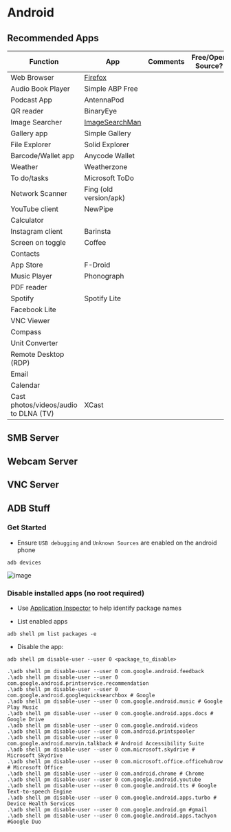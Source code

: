 # Android

## Recommended Apps


| Function | App | Comments | Free/Open Source? | 
|-|-|-|-|
| Web Browser | [Firefox](https://play.google.com/store/apps/details?id=org.mozilla.firefox) | |
| Audio Book Player | Simple ABP Free | 
| Podcast App | AntennaPod |
| QR reader | BinaryEye |
| Image Searcher | [ImageSearchMan](https://play.google.com/store/apps/details?id=sansunsen3.imagesearcher) |
| Gallery app | Simple Gallery | 
| File Explorer | Solid Explorer | 
| Barcode/Wallet app | Anycode Wallet |
| Weather | Weatherzone
| To do/tasks | Microsoft ToDo
| Network Scanner | Fing (old version/apk) |
| YouTube client | NewPipe | 
| Calculator | |
| Instagram client | Barinsta
| Screen on toggle | Coffee
| Contacts | | 
| App Store | F-Droid |
| Music Player | Phonograph |
| PDF reader | |
| Spotify | Spotify Lite |
| Facebook Lite |
| VNC Viewer |
| Compass | 
| Unit Converter | |
| Remote Desktop (RDP) |  |
| Email | |
| Calendar | |
| Cast photos/videos/audio to DLNA (TV) | XCast |


## SMB Server

## Webcam Server

## VNC Server

## ADB Stuff

### Get Started
- Ensure ```USB debugging``` and ```Unknown Sources``` are enabled on the android phone 

```
adb devices 
```

![image](https://user-images.githubusercontent.com/38451588/221343145-190e7560-c416-4226-9694-8fb86de8f42a.png)


### Disable installed apps (no root required) 

- Use [Application Inspector](https://play.google.com/store/apps/details?id=com.ubqsoft.sec01) to help identify package names

- List enabled apps
```
adb shell pm list packages -e
```
- Disable the app: 
```
adb shell pm disable-user --user 0 <package_to_disable>
```
``` 
.\adb shell pm disable-user --user 0 com.google.android.feedback
.\adb shell pm disable-user --user 0 com.google.android.printservice.recommendation
.\adb shell pm disable-user --user 0 com.google.android.googlequicksearchbox # Google 
.\adb shell pm disable-user --user 0 com.google.android.music # Google Play Music
.\adb shell pm disable-user --user 0 com.google.android.apps.docs # Google Drive
.\adb shell pm disable-user --user 0 com.google.android.videos
.\adb shell pm disable-user --user 0 com.android.printspooler
.\adb shell pm disable-user --user 0 com.google.android.marvin.talkback # Android Accessibility Suite
.\adb shell pm disable-user --user 0 com.microsoft.skydrive # Microsoft Skydrive
.\adb shell pm disable-user --user 0 com.microsoft.office.officehubrow # Microsoft Office
.\adb shell pm disable-user --user 0 com.android.chrome # Chrome
.\adb shell pm disable-user --user 0 com.google.android.youtube
.\adb shell pm disable-user --user 0 com.google.android.tts # Google Text-to-speech Engine
.\adb shell pm disable-user --user 0 com.google.android.apps.turbo # Device Health Services
.\adb shell pm disable-user --user 0 com.google.android.gm #gmail
.\adb shell pm disable-user --user 0 com.google.android.apps.tachyon #Google Duo
```

